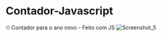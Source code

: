 # Contador-Javascript
⏱ Contador para o ano novo - Feito com JS 
![Screenshot_5](https://user-images.githubusercontent.com/84464007/128613283-c2325a1c-f37b-4d52-bbd7-85a075cad5c9.png)
